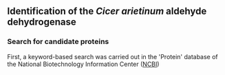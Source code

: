 ## Identification of the *Cicer arietinum* aldehyde dehydrogenase

### Search for candidate proteins


First, a keyword-based search was carried out in the 'Protein' database of the National Biotechnology Information Center ([NCBI](https://www.ncbi.nlm.nih.gov/)) 
